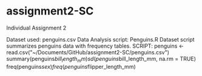 # assignment2-SC
Individual Assignment 2

Dataset used: penguins.csv
Data Analysis script: Penguins.R
Dataset script summarizes penguins data with frequency tables. 
SCRIPT:
penguins <- read.csv("~/Documents/GitHub/assignment2-SC/penguins.csv")
summary(penguins$bill_length_mm)
sd(penguins$bill_length_mm, na.rm = TRUE)
freq(penguins$sex)
freq(penguins$flipper_length_mm)


